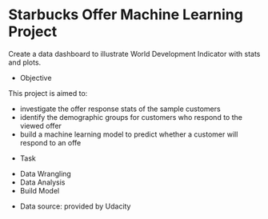 # Starbucks Offer Machine Learning Project

Create a data dashboard to illustrate World Development Indicator with stats and plots.

* Objective

This project is aimed to:

- investigate the offer response stats of the sample customers
- identify the demographic groups for customers who respond to the viewed offer
- build a machine learning model to predict whether a customer will respond to an offe

* Task
- Data Wrangling
- Data Analysis
- Build Model

* Data source: provided by Udacity
